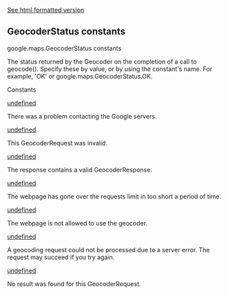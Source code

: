 [See html formatted version](https://huasofoundries.github.io/google-maps-documentation/GeocoderStatus.html)

GeocoderStatus constants
------------------------

google.maps.GeocoderStatus constants

The status returned by the Geocoder on the completion of a call to geocode(). Specify these by value, or by using the constant's name. For example, 'OK' or google.maps.GeocoderStatus.OK.

Constants

[undefined](#GeocoderStatus.ERROR)

There was a problem contacting the Google servers.

[undefined](#GeocoderStatus.INVALID_REQUEST)

This GeocoderRequest was invalid.

[undefined](#GeocoderStatus.OK)

The response contains a valid GeocoderResponse.

[undefined](#GeocoderStatus.OVER_QUERY_LIMIT)

The webpage has gone over the requests limit in too short a period of time.

[undefined](#GeocoderStatus.REQUEST_DENIED)

The webpage is not allowed to use the geocoder.

[undefined](#GeocoderStatus.UNKNOWN_ERROR)

A geocoding request could not be processed due to a server error. The request may succeed if you try again.

[undefined](#GeocoderStatus.ZERO_RESULTS)

No result was found for this GeocoderRequest.